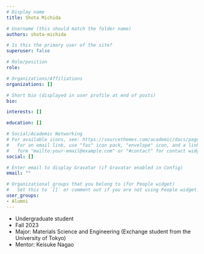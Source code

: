 ```yaml
---
# Display name
title: Shota Michida

# Username (this should match the folder name)
authors: shota-michida

# Is this the primary user of the site?
superuser: false

# Role/position
role: 

# Organizations/Affiliations
organizations: []

# Short bio (displayed in user profile at end of posts)
bio: 

interests: []

education: []

# Social/Academic Networking
# For available icons, see: https://sourcethemes.com/academic/docs/page-builder/#icons
#   For an email link, use "fas" icon pack, "envelope" icon, and a link in the
#   form "mailto:your-email@example.com" or "#contact" for contact widget.
social: []

# Enter email to display Gravatar (if Gravatar enabled in Config)
email: ""

# Organizational groups that you belong to (for People widget)
#   Set this to `[]` or comment out if you are not using People widget.
user_groups:
- Alumni
---
```

- Undergraduate student
- Fall 2023
- Major: Materials Science and Engineering (Exchange student from the University of Tokyo)
- Mentor: Keisuke Nagao